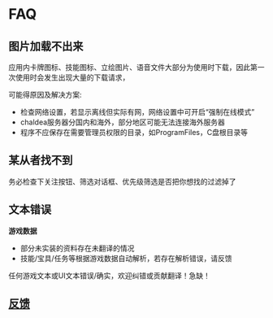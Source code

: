 # FAQ

## 图片加载不出来
应用内卡牌图标、技能图标、立绘图片、语音文件大部分为使用时下载，因此第一次使用时会发生出现大量的下载请求，

可能得原因及解决方案:
- 检查网络设置，若显示离线但实际有网，网络设置中可开启“强制在线模式”
- chaldea服务器分国内和海外，部分地区可能无法连接海外服务器
- 程序不应保存在需要管理员权限的目录，如ProgramFiles，C盘根目录等

## 某从者找不到
务必检查下关注按钮、筛选对话框、优先级筛选是否把你想找的过滤掉了

## 文本错误

**游戏数据**
- 部分未实装的资料存在未翻译的情况
- 技能/宝具/任务等根据游戏数据自动解析，若存在解析错误，请反馈

任何游戏文本或UI文本错误/确实，欢迎纠错或贡献翻译！急缺！

## [反馈](./feedback.md)
